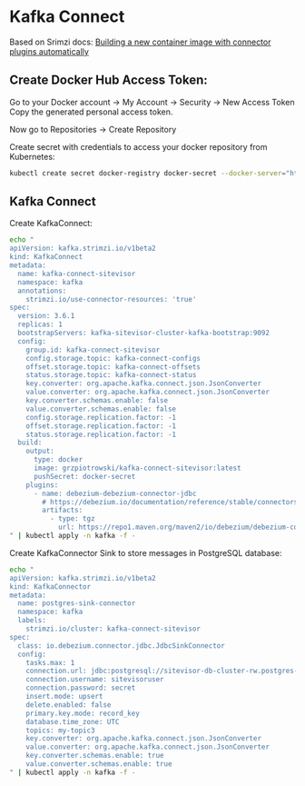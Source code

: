 # Kafka Connect


Based on Srimzi docs: [Building a new container image with connector plugins automatically](https://strimzi.io/docs/operators/latest/full/deploying#creating-new-image-using-kafka-connect-build-str)

## Create Docker Hub Access Token:
Go to your Docker account -> My Account -> Security -> New Access Token
Copy the generated personal access token.

Now go to Repositories -> Create Repository

Create secret with credentials to access your docker repository from Kubernetes:
```bash
kubectl create secret docker-registry docker-secret --docker-server="https://index.docker.io/v1/" --docker-username=${DOCKERUSER} --docker-password=${DOCKERTOKEN} --namespace=kafka
```

## Kafka Connect
Create KafkaConnect:
```bash
echo "
apiVersion: kafka.strimzi.io/v1beta2
kind: KafkaConnect
metadata:
  name: kafka-connect-sitevisor
  namespace: kafka
  annotations:
    strimzi.io/use-connector-resources: 'true'
spec:
  version: 3.6.1
  replicas: 1
  bootstrapServers: kafka-sitevisor-cluster-kafka-bootstrap:9092
  config:
    group.id: kafka-connect-sitevisor
    config.storage.topic: kafka-connect-configs
    offset.storage.topic: kafka-connect-offsets
    status.storage.topic: kafka-connect-status
    key.converter: org.apache.kafka.connect.json.JsonConverter
    value.converter: org.apache.kafka.connect.json.JsonConverter
    key.converter.schemas.enable: false
    value.converter.schemas.enable: false
    config.storage.replication.factor: -1
    offset.storage.replication.factor: -1
    status.storage.replication.factor: -1
  build:
    output:
      type: docker
      image: grzpiotrowski/kafka-connect-sitevisor:latest
      pushSecret: docker-secret
    plugins:
      - name: debezium-debezium-connector-jdbc
        # https://debezium.io/documentation/reference/stable/connectors/jdbc.html
        artifacts:
          - type: tgz
            url: https://repo1.maven.org/maven2/io/debezium/debezium-connector-jdbc/2.5.3.Final/debezium-connector-jdbc-2.5.3.Final-plugin.tar.gz
" | kubectl apply -n kafka -f -
```


Create KafkaConnector Sink to store messages in PostgreSQL database:
```bash
echo "
apiVersion: kafka.strimzi.io/v1beta2
kind: KafkaConnector
metadata:
  name: postgres-sink-connector
  namespace: kafka
  labels:
    strimzi.io/cluster: kafka-connect-sitevisor
spec:
  class: io.debezium.connector.jdbc.JdbcSinkConnector
  config:
    tasks.max: 1
    connection.url: jdbc:postgresql://sitevisor-db-cluster-rw.postgres-operator:5432/
    connection.username: sitevisoruser
    connection.password: secret
    insert.mode: upsert
    delete.enabled: false
    primary.key.mode: record_key
    database.time_zone: UTC
    topics: my-topic3
    key.converter: org.apache.kafka.connect.json.JsonConverter
    value.converter: org.apache.kafka.connect.json.JsonConverter
    key.converter.schemas.enable: true
    value.converter.schemas.enable: true
" | kubectl apply -n kafka -f -
```